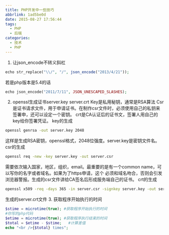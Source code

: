 ```yaml
---
title: PHP开发中一些技巧
abbrlink: 1ad5be0d
date: 2015-08-27 17:56:44
tags:
  - PHP
  - 后端
categories:
  - 技术
  - PHP
---
```

1. 让json_encode不转义斜杠

```php
echo str_replace("\\/", "/", json_encode("2013/4/21"));
```
若是php版本是5.4的话
```php
echo json_encode("2011/7/11", JSON_UNESCAPED_SLASHES);
```
2. openssl生成证书server.key server.crt
Key是私用秘钥，通常是RSA算法
Csr是证书请求文件，用于申请证书。在制作csr文件时，必须使用自己的私钥来签署申，还可以设定一个密钥。
crt是CA认证后的证书文，签署人用自己的key给你签署凭证。
key的生成
```bash
openssl genrsa -out server.key 2048
```
这样是生成RSA密钥，openssl格式，2048位强度。server.key是密钥文件名。
csr的生成
```bash
openssl req -new -key server.key -out server.csr
```
需要依次输入国家，地区，组织，email。最重要的是有一个common name，可以写你的名字或者域名。如果为了https申请，这个
必须和域名吻合，否则会引发浏览器警报。生成的csr文件讲给CA签名后形成服务端自己的证书。
crt的生成
```bash
openssl x509 -req -days 365 -in server.csr -signkey server.key -out server.crt
```
生成的server.crt文件
3. 获取程序开始执行的时间
```php
$stime = microtime(true); #获取程序开始执行的时间
#你写的php代码
$etime = microtime(true); #获取程序执行结束的时间
$total = $etime - $stime;   #计算差值
echo "<br />{$total} times";
```
